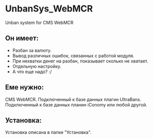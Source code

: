 UnbanSys_WebMCR
===============

Unban system for CMS WebMCR

Он имеет:
---------
- Разбан за валюту.
- Вывод различных ошибок, связанных с работой модуля.
- При нехватки денег на разбан, показывает сколько не хватает.
- Отдельную настройку.
- А что еще надо? :/

Еме нужно:
----------
 CMS WebMCR.</b>
 Подключенный к базе данных плагин UltraBans.
 Подключенный к базе данных планин iConomy или любой другой.

Установка:
----------
 Установка описана в папке "Установка".

